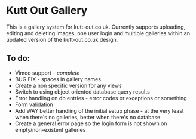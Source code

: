 Kutt Out Gallery
===============

This is a gallery system for kutt-out.co.uk. Currently supports uploading, editing and deleting images, one user login and multiple galleries within an updated version of the kutt-out.co.uk design.

To do:
------

* Vimeo support - *complete*
* BUG FIX - spaces in gallery names.
* Create a non specific version for any views
* Switch to using object oriented database query results
* Error handling on db entries - error codes or exceptions or something
* Form validation
* Add WAY better handling of the initial setup phase - at the very least when there's no galleries, better when there's no database
* Create a general error page so the login form is not shown on empty/non-existent galleries